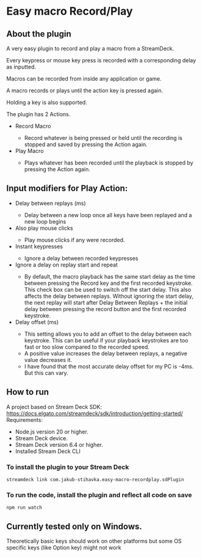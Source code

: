 <h1>Easy macro Record/Play</h1>
<h2>About the plugin</h2>
<p>A very easy plugin to record and play a macro from a StreamDeck.</p>
<p>Every keypress or mouse key press is recorded with a corresponding delay as inputted.</p>
<p>Macros can be recorded from inside any application or game.</p>
<p>A macro records or plays until the action key is pressed again.</p>
<p>Holding a key is also supported.</p>
<p>The plugin has 2 Actions.

<ul>
  <li>Record Macro</li>
  <ul><li>Record whatever is being pressed or held until the recording is stopped and saved by pressing the Action again.</li></ul>
  <li>Play Macro</li>
  <ul><li>Plays whatever has been recorded until the playback is stopped by pressing the Action again.</li></ul>
</ul>
<h2>Input modifiers for Play Action:</h2>
<ul>
  <li>Delay between replays (ms)</li>
  <ul><li>Delay between a new loop once all keys have been replayed and a new loop begins</li></ul>
  <li>Also play mouse clicks</li>
  <ul><li>Play mouse clicks if any were recorded.</li></ul>
  <li>Instant keypresses</li>
  <ul><li>Ignore a delay between recorded keypresses</li></ul>
  <li>Ignore a delay on replay start and repeat</li>
  <ul><li>By default, the macro playback has the same start delay as the time between pressing the Record key and the first recorded keystroke. This check box can be used to switch off the start delay. This also affects the delay between replays. Without ignoring the start delay, the next replay will start after Delay Between Replays + the initial delay between pressing the record button and the first recorded keystroke.</li></ul>
  <li>Delay offset (ms)</li>
  <ul><li>This setting allows you to add an offset to the delay between each keystroke. This can be useful if your playback keystrokes are too fast or too slow compared to the recorded speed.</li>
  <li>A positive value increases the delay between replays, a negative value decreases it.</li>
  <li>I have found that the most accurate delay offset for my PC is -4ms. But this can vary.</li></ul>
</ul>

<h2>How to run</h2>
A project based on Stream Deck SDK: <a href="https://docs.elgato.com/streamdeck/sdk/introduction/getting-started/">https://docs.elgato.com/streamdeck/sdk/introduction/getting-started/</a>
Requirements:
<ul>
  <li>Node.js version 20 or higher.</li>
  <li>Stream Deck device.</li>
  <li>Stream Deck version 6.4 or higher.</li>
  <li>Installed Stream Deck CLI</li>
</ul>

<h3>To install the plugin to your Stream Deck</h3>
<code>streamdeck link com.jakub-stihavka.easy-macro-recordplay.sdPlugin</code>

<h3>To run the code, install the plugin and reflect all code on save</h3>
<code>npm run watch</code>

<H2>Currently tested only on Windows.</H2>
Theoretically basic keys should work on other platforms but some OS specific keys (like Option key) might not work
